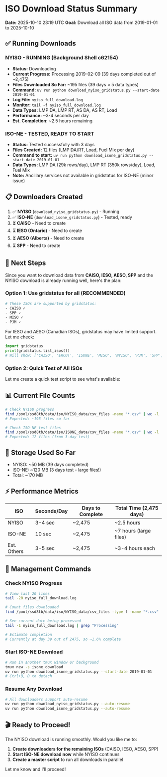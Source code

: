 # ISO Download Status Summary

**Date:** 2025-10-10 23:19 UTC
**Goal:** Download all ISO data from 2019-01-01 to 2025-10-10

## ✅ Running Downloads

### NYISO - RUNNING (Background Shell c62154)
- **Status:** Downloading
- **Current Progress:** Processing 2019-02-09 (39 days completed out of ~2,475)
- **Files Downloaded So Far:** ~195 files (39 days × 5 data types)
- **Command:** `uv run python download_nyiso_gridstatus.py --start-date 2019-01-01`
- **Log File:** `nyiso_full_download.log`
- **Monitor:** `tail -f nyiso_full_download.log`
- **Data Types:** LMP DA, LMP RT, AS DA, AS RT, Load
- **Performance:** ~3-4 seconds per day
- **Est. Completion:** ~2.5 hours remaining

### ISO-NE - TESTED, READY TO START
- **Status:** Tested successfully with 3 days
- **Files Created:** 12 files (LMP DA/RT, Load, Fuel Mix per day)
- **Command to start:** `uv run python download_isone_gridstatus.py --start-date 2019-01-01`
- **Data Types:** LMP DA (29k rows/day), LMP RT (350k rows/day), Load, Fuel Mix
- **Note:** Ancillary services not available in gridstatus for ISO-NE (minor issue)

## 📋 Downloaders Created

1. ✅ **NYISO** (`download_nyiso_gridstatus.py`) - Running
2. ✅ **ISO-NE** (`download_isone_gridstatus.py`) - Tested, ready
3. ⏳ **CAISO** - Need to create
4. ⏳ **IESO (Ontario)** - Need to create
5. ⏳ **AESO (Alberta)** - Need to create
6. ⏳ **SPP** - Need to create

## 🎯 Next Steps

Since you want to download data from **CAISO, IESO, AESO, SPP** and the NYISO download is already running well, here's the plan:

### Option 1: Use gridstatus for all (RECOMMENDED)
```bash
# These ISOs are supported by gridstatus:
- CAISO ✓
- SPP ✓
- MISO ✓
- PJM ✓
```

For IESO and AESO (Canadian ISOs), gridstatus may have limited support. Let me check:

```python
import gridstatus
print(gridstatus.list_isos())
# Will show: ['CAISO', 'ERCOT', 'ISONE', 'MISO', 'NYISO', 'PJM', 'SPP', ...]
```

### Option 2: Quick Test of All ISOs
Let me create a quick test script to see what's available:

## 📊 Current File Counts

```bash
# Check NYISO progress
find /pool/ssd8tb/data/iso/NYISO_data/csv_files -name "*.csv" | wc -l
# Expected: ~195 files so far

# Check ISO-NE test files
find /pool/ssd8tb/data/iso/ISONE_data/csv_files -name "*.csv" | wc -l
# Expected: 12 files (from 3-day test)
```

## 💾 Storage Used So Far

- NYISO: ~50 MB (39 days completed)
- ISO-NE: ~120 MB (3 days test - large files!)
- Total: ~170 MB

## ⚡ Performance Metrics

| ISO | Seconds/Day | Days to Complete | Total Time (2,475 days) |
|-----|-------------|------------------|------------------------|
| NYISO | 3-4 sec | ~2,475 | ~2.5 hours |
| ISO-NE | 10 sec | ~2,475 | ~7 hours (large files) |
| Est. Others | 3-5 sec | ~2,475 | ~3-4 hours each |

## 🔧 Management Commands

### Check NYISO Progress
```bash
# View last 20 lines
tail -20 nyiso_full_download.log

# Count files downloaded
find /pool/ssd8tb/data/iso/NYISO_data/csv_files -type f -name "*.csv" | wc -l

# See current date being processed
tail -1 nyiso_full_download.log | grep "Processing"

# Estimate completion
# Currently at day 39 out of 2475, so ~1.6% complete
```

### Start ISO-NE Download
```bash
# Run in another tmux window or background
tmux new -s isone_download
uv run python download_isone_gridstatus.py --start-date 2019-01-01
# Ctrl+B, D to detach
```

### Resume Any Download
```bash
# All downloaders support auto-resume
uv run python download_nyiso_gridstatus.py --auto-resume
uv run python download_isone_gridstatus.py --auto-resume
```

## 🎬 Ready to Proceed!

The NYISO download is running smoothly. Would you like me to:

1. **Create downloaders for the remaining ISOs** (CAISO, IESO, AESO, SPP)
2. **Start ISO-NE download now** while NYISO continues
3. **Create a master script** to run all downloads in parallel

Let me know and I'll proceed!
